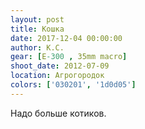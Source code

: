```yaml
---
layout: post
title: Кошка
date: 2017-12-04 00:00:00
author: К.С.
gear: [E-300 , 35mm macro]
shoot_date: 2012-07-09
location: Агрогородок
colors: ['030201', '1d0d05']
---
```

Надо больше котиков.
